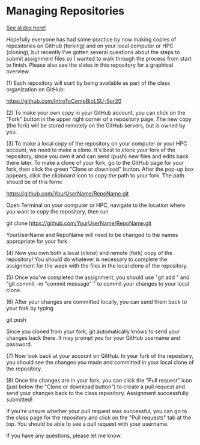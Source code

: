 # Managing Repositories

[See slides here!](https://github.com/IntroToCompBioLSU-Spr20/ManagingRepositories/blob/master/repositories.pdf)

Hopefully everyone has had some practice by now making copies of repositories on GitHub (forking) and on your local computer or HPC (cloning), but recently I've gotten several questions about the steps to submit assignment files so I wanted to walk through the process from start to finish. Please also see the slides in this repository for a graphical overview.

(1) Each repository will start by being available as part of the class organization on GitHub:

https://github.com/IntroToCompBioLSU-Spr20

(2) To make your own copy in your GitHub account, you can click on the "Fork" button in the upper right corner of a repository page. The new copy (the fork) will be stored remotely on the GitHub servers, but is owned by you.

(3) To make a local copy of the repository on your computer or your HPC account, we need to make a clone. It's best to clone _your_ fork of the repository, since you own it and can send (push) new files and edits back there later. To make a clone of your fork, go to the GitHub page for your fork, then click the green "Clone or download" button. After the pop-up box appears, click the clipboard icon to copy the path to your fork. The path should be of this form:

https://github.com/YourUserName/RepoName.git

Open Terminal on your computer or HPC, navigate to the location where you want to copy the repository, then run

git clone https://github.com/YourUserName/RepoName.git

YourUserName and RepoName will need to be changed to the names appropriate for your fork.

(4) Now you own both a local (clone) and remote (fork) copy of the repository! You should do whatever is necessary to complete the assignment for the week with the files in the local clone of the repository.

(5) Once you've completed the assignment, you should use "git add <filename>" and "git commit -m "commit message" " to commit your changes to your local clone.

(6) After your changes are committed locally, you can send them back to your fork by typing

git push

Since you cloned from your fork, git automatically knows to send your changes back there. It may prompt you for your GitHub username and password.

(7) Now look back at your account on GitHub. In your fork of the repository, you should see the changes you made and committed in your local clone of the repository. 

(8) Once the changes are in your fork, you can click the "Pull request" icon (just below the "Clone or download button") to create a pull request and send your changes back to the class repository. Assignment successfully submitted!

If you're unsure whether your pull request was successful, you can go to the class page for the repository and click on the "Pull requests" tab at the top. You should be able to see a pull request with your username.

If you have any questions, please let me know.
